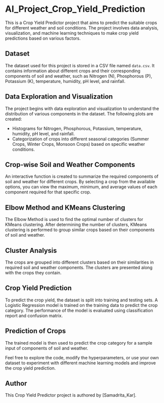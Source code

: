 # AI_Project_Crop_Yield_Prediction

This is a Crop Yield Predictor project that aims to predict the suitable crops for different weather and soil conditions. The project involves data analysis, visualization, and machine learning techniques to make crop yield predictions based on various factors.

## Dataset

The dataset used for this project is stored in a CSV file named `data.csv`. It contains information about different crops and their corresponding components of soil and weather, such as Nitrogen (N), Phosphorous (P), Potassium (K), temperature, humidity, pH level, and rainfall.

## Data Exploration and Visualization

The project begins with data exploration and visualization to understand the distribution of various components in the dataset. The following plots are created:

- Histograms for Nitrogen, Phosphorous, Potassium, temperature, humidity, pH level, and rainfall.
- Categorization of crops into different seasonal categories (Summer Crops, Winter Crops, Monsoon Crops) based on specific weather conditions.

## Crop-wise Soil and Weather Components

An interactive function is created to summarize the required components of soil and weather for different crops. By selecting a crop from the available options, you can view the maximum, minimum, and average values of each component required for that specific crop.

## Elbow Method and KMeans Clustering

The Elbow Method is used to find the optimal number of clusters for KMeans clustering. After determining the number of clusters, KMeans clustering is performed to group similar crops based on their components of soil and weather.

## Cluster Analysis

The crops are grouped into different clusters based on their similarities in required soil and weather components. The clusters are presented along with the crops they contain.

## Crop Yield Prediction

To predict the crop yield, the dataset is split into training and testing sets. A Logistic Regression model is trained on the training data to predict the crop category. The performance of the model is evaluated using classification report and confusion matrix.

## Prediction of Crops

The trained model is then used to predict the crop category for a sample input of components of soil and weather.

Feel free to explore the code, modify the hyperparameters, or use your own dataset to experiment with different machine learning models and improve the crop yield prediction.

## Author

This Crop Yield Predictor project is authored by [Samadrita_Kar].
